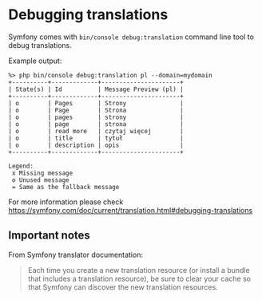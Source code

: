 # Debugging translations

Symfony comes with `bin/console debug:translation` command line tool to debug translations.

Example output:

    %> php bin/console debug:translation pl --domain=mydomain
    +----------+-------------+----------------------+
    | State(s) | Id          | Message Preview (pl) |
    +----------+-------------+----------------------+
    | o        | Pages       | Strony               |
    | o        | Page        | Strona               |
    | o        | pages       | strony               |
    | o        | page        | strona               |
    | o        | read more   | czytaj więcej        |
    | o        | title       | tytuł                |
    | o        | description | opis                 |
    +----------+-------------+----------------------+
    
    Legend:
     x Missing message
     o Unused message
     = Same as the fallback message

For more information please check https://symfony.com/doc/current/translation.html#debugging-translations

## Important notes

From Symfony translator documentation:

> Each time you create a new translation resource (or install a bundle that includes a translation resource), be sure to
clear your cache so that Symfony can discover the new translation resources.
